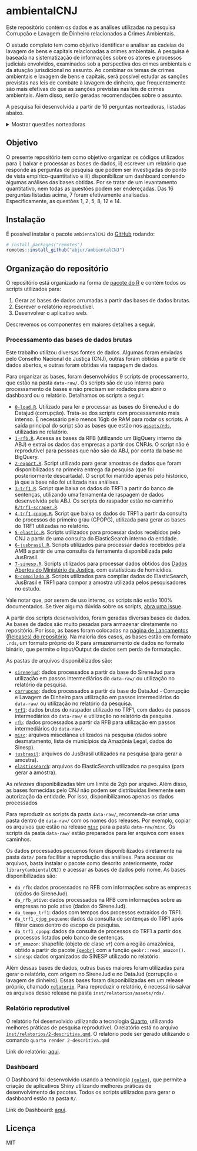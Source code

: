 
<!-- README.md is generated from README.Rmd. Please edit that file -->

# ambientalCNJ

<!-- badges: start -->
<!-- badges: end -->

Este repositório contém os dados e as análises utilizadas na pesquisa
Corrupção e Lavagem de Dinheiro relacionados a Crimes Ambientais.

O estudo completo tem como objetivo identificar e analisar as cadeias de
lavagem de bens e capitais relacionadas a crimes ambientais. A pesquisa
é baseada na sistematização de informações sobre os atores e processos
judiciais envolvidos, examinados sob a perspectiva dos crimes ambientais
e da atuação jurisdicional no assunto. Ao combinar os temas de crimes
ambientais e lavagem de bens e capitais, será possível estudar as
sanções previstas nas leis de combate à lavagem de dinheiro, que
frequentemente são mais efetivas do que as sanções previstas nas leis de
crimes ambientais. Além disso, serão geradas recomendações sobre o
assunto.

A pesquisa foi desenvolvida a partir de 16 perguntas norteadoras,
listadas abaixo.

<details>
<summary>
Mostrar questões norteadoras
</summary>

1.  Quais são as atividades que conectam e alimentam a cadeia de fluxos
    de capitais que promovem o desmatamento?
2.  Quem são os atores envolvidos nos casos de lavagem de dinheiro e
    corrupção relacionados a crimes ambientais?
3.  Quais são os desafios na diferenciação entre atividades legais e
    ilegais para fins de identificação de fluxos de lavagem de capitais?
4.  Quais as teses jurídicas de defesa mais utilizadas nas ações
    envolvendo lavagem de dinheiro, fluxos de capitais para atividades
    ambientais ilegais e lavagem de dinheiro?
5.  Existem padrões identificáveis nos casos judicializados quanto às
    circunstâncias, características dos autores, modalidades e tipos de
    crimes ambientais?
6.  Quais são as decisões tomadas e seus fundamentos jurídicos de fato e
    a razão de decidir apresentadas nesses casos?
7.  Qual o papel do Poder Judiciário no combate à lavagem de dinheiro e
    corrupção relacionados a crimes ambientais?
8.  Quais os principais segmentos econômicos ou grupos empresariais que
    estão envolvidos na cadeia de produção que tenha alguma relação com
    crime ambiental (indústria de equipamentos pesados, maquinário
    agrícola, maquinário de mineração, táxi aéreo, bancos e instituições
    financeiras de fomento agrícola, leasing)?
9.  Como especificar, em caso de crimes ambientais complexos e de grande
    monta, os mandantes indiretos? Há pessoas jurídicas envolvidas? Há
    desconsideração de pessoa jurídica nesses casos?
10. Há normas de ESG (*environmental*, *social*, *and Governance*) que
    podem reduzir a lavagem de capitais e o fluxo de capitais para
    atividades ambientais ilegais?
11. Há atos normativos ou diretrizes no âmbito da Estratégia Nacional de
    Combate à Corrupção e à Lavagem de Dinheiro - ENCCLA, do Banco
    Central do Brasil e/ou do Conselho de Controle de Atividades
    Financeiras - COAF que podem facilitar a identificação de fluxo de
    capitais em matéria ambiental?
12. Há correlação entre a incidência de crimes contra a vida ou ameaça
    em regiões de alta ocorrência de desmatamento, ou mineração ilegal
    ou crimes ambientais em geral?
13. Há relação entre a ocorrência da alta incidência de demandas
    judiciais de conflitos fundiários com crimes ambientais ou crimes
    contra a vida?
14. Qual o tempo de duração médio das ações criminais que envolvam a
    temática ambiental?
15. Qual a quantidade de ações criminais que apuram crimes contra a vida
    ou de ameaça contra pessoas ligadas à defesa do meio ambiente ou de
    movimentos relacionados à proteção de populações indígenas e/ou
    povos tradicionais que ingressam por ano? Qual o tempo de duração
    médio dessas ações? Quais as espécies de crime cometidas? Qual a
    efetividade da identificação da autoria e do cumprimento da pena?
16. Qual a quantidade de ações criminais que apuram crimes relacionados
    à questão fundiária que ingressam por ano? Qual o tempo de duração
    médio dessas ações? Quais as espécies de crime cometidas? Qual a
    efetividade da identificação da autoria e do cumprimento da pena?

</details>

## Objetivo

O presente repositório tem como objetivo organizar os códigos utilizados
para i) baixar e processar as bases de dados, ii) escrever um relatório
que responde às perguntas de pesquisa que podem ser investigadas do
ponto de vista empírico-quantitativo e iii) disponibilizar um dashboard
contendo algumas análises das bases obtidas. Por se tratar de um
levantamento quantitativo, nem todas as questões podem ser endereçadas.
Das 16 perguntas listadas acima, 7 foram efetivamente analisadas.
Especificamente, as questões 1, 2, 5, 8, 12 e 14.

## Instalação

É possível instalar o pacote `ambientalCNJ` do
[GitHub](https://github.com/) rodando:

``` r
# install.packages("remotes")
remotes::install_github("abjur/ambientalCNJ")
```

## Organização do repositório

O repositório está organizado na forma de [pacote do
R](https://r-pkgs.org) e contém todos os scripts utilizados para:

1.  Gerar as bases de dados arrumadas a partir das bases de dados
    brutas.
2.  Escrever o relatório reprodutível.
3.  Desenvolver o aplicativo web.

Descrevemos os componentes em maiores detalhes a seguir.

### Processamento das bases de dados brutas

Este trabalho utilizou diversas fontes de dados. Algumas foram enviadas
pelo Conselho Nacional de Justiça (CNJ), outras foram obtidas a partir
de dados abertos, e outras foram obtidas via raspagem de dados.

Para organizar as bases, foram desenvolvidos 9 scripts de processamento,
que estão na pasta `data-raw/`. Os scripts são de uso interno para
processamento de bases e não precisam ser rodados para abrir o dashboard
ou o relatório. Detalhamos os scripts a seguir.

- [`0-load.R`](https://github.com/abjur/ambientalCNJ/blob/main/data-raw/0-load.R).
  Utilizado para ler e processar as bases do SireneJud e do Datajud
  (corrupção). Trata-se dos scripts com processamento mais intenso. É
  necessário pelo menos 16gb de RAM para rodar os scripts. A saída
  principal do script são as bases que estão nos
  [`assets/rds`](https://github.com/abjur/ambientalCNJ/tree/main/inst/relatorios/assets/rds),
  utilizadas no relatório.
- [`1-rfb.R`](https://github.com/abjur/ambientalCNJ/blob/main/data-raw/1-rfb.R).
  Acessa as bases da RFB (utilizando um BigQuery interno da ABJ) e
  extrai os dados das empresas a partir dos CNPJs. O script não é
  reprodutível para pessoas que não são da ABJ, por conta da base no
  BigQuery.
- [`2-export.R`](https://github.com/abjur/ambientalCNJ/blob/main/data-raw/2-export.R).
  Script utilizado para gerar amostras de dados que foram
  disponibilizados na primeira entrega da pesquisa (que foi
  posteriormente descartada). O script foi mantido apenas pelo
  histórico, já que a base não foi utilizada nas análises.
- [`3-trf1.R`](https://github.com/abjur/ambientalCNJ/blob/main/data-raw/3-trf1.R).
  Script que baixa os dados do TRF1 a partir do banco de sentenças,
  utilizando uma ferramenta de raspagem de dados desenvolvida pela ABJ.
  Os scripts do raspador estão no caminho
  [`R/trf1-scraper.R`](https://github.com/abjur/ambientalCNJ/tree/main/R/trf1-scraper.R).
- [`4-trf1-cpopg.R`](https://github.com/abjur/ambientalCNJ/blob/main/data-raw/4-trf1-cpopg.R).
  Script que baixa os dados do TRF1 a partir da consulta de processos do
  primeiro grau (CPOPG), utilizada para gerar as bases do TRF1
  utilizadas no relatório.
- [`5-elastic.R`](https://github.com/abjur/ambientalCNJ/blob/main/data-raw/5-elastic.R).
  Scripts utilizados para processar dados recebidos pelo CNJ a partir de
  uma consulta do ElasticSearch interno da entidade.
- [`6-jusbrasil.R`](https://github.com/abjur/ambientalCNJ/blob/main/data-raw/6-jusbrasil.R).
  Scripts utilizados para processar dados recebidos pela AMB a partir de
  uma consulta da ferramenta disponibilizada pelo JusBrasil.
- [`7-sinesp.R`](https://github.com/abjur/ambientalCNJ/blob/main/data-raw/7-sinesp.R).
  Scripts utilizados para processar dados obtidos dos [Dados Abertos do
  Ministério da
  Justiça](https://dados.gov.br/dados/conjuntos-dados/sistema-nacional-de-estatisticas-de-seguranca-publica),
  com estatísticas de homicídios.
- [`8-compilado.R`](https://github.com/abjur/ambientalCNJ/blob/main/data-raw/7-sinesp.R).
  Scripts utilizados para compilar dados do ElasticSearch, JusBrasil e
  TRF1 para compor a amostra utilizada pelos pesquisadores no estudo.

Vale notar que, por serem de uso interno, os scripts não estão 100%
documentados. Se tiver alguma dúvida sobre os scripts, [abra uma
issue](https://github.com/abjur/ambientalCNJ/issues).

A partir dos scripts desenvolvidos, foram geradas diversas bases de
dados. As bases de dados são muito pesadas para armazenar diretamente no
repositório. Por isso, as bases foram colocadas na [página de
Lançamentos (Releases) do
repositório](https://github.com/abjur/ambientalCNJ/releases). Na maioria
dos casos, as bases estão em formato `.rds`, um formato próprio do R
para armazenamento de dados no formato binário, que permite o
Input/Output de dados sem perda de formatação.

As pastas de arquivos disponibilizados são:

- [`sirenejud`](https://github.com/abjur/ambientalCNJ/releases/tag/sirenejud):
  dados processados a partir da base do SireneJud para utilização em
  passos intermediários do `data-raw/` ou utilização no relatório da
  pesquisa.
- [`corrupcao`](https://github.com/abjur/ambientalCNJ/releases/tag/corrupcao):
  dados processados a partir da base do DataJud - Corrupção e Lavagem de
  Dinheiro para utilização em passos intermediários do `data-raw/` ou
  utilização no relatório da pesquisa.
- [`trf1`](https://github.com/abjur/ambientalCNJ/releases/tag/trf1):
  dados brutos do raspador utilizado no TRF1, com dados de passos
  intermediários do `data-raw/` e utilização no relatório da pesquisa.
- [`rfb`](https://github.com/abjur/ambientalCNJ/releases/tag/rfb): dados
  processados a partir da RFB para utilização em passos intermediários
  do `data-raw/`.
- [`misc`](https://github.com/abjur/ambientalCNJ/releases/tag/misc):
  arquivos miscelânea utilizados na pesquisa (dados sobre desmatamento,
  lista de municípios da Amazônia Legal, dados do Sinesp).
- [`jusbrasil`](https://github.com/abjur/ambientalCNJ/releases/tag/jusbrasil):
  arquivos do JusBrasil utilizados na pesquisa (para gerar a amostra).
- [`elasticsearch`](https://github.com/abjur/ambientalCNJ/releases/tag/elasticsearch):
  arquivos do ElasticSearch utilizados na pesquisa (para gerar a
  amostra).

As *releases* disponibilizadas têm um limite de 2gb por arquivo. Além
disso, as bases fornecidas pelo CNJ não podem ser distribuídas
livremente sem autorização da entidade. Por isso, disponibilizamos
apenas os dados processados

Para reproduzir os scripts da pasta `data-raw/`, recomenda-se criar uma
pasta dentro de `data-raw/` com os nomes dos releases. Por exemplo,
copiar os arquivos que estão na release
[`misc`](https://github.com/abjur/ambientalCNJ/releases/tag/misc) para a
pasta `data-raw/misc`. Os scripts da pasta `data-raw/` estão preparados
para ler arquivos com esses caminhos.

Os dados processados pequenos foram disponibilizados diretamente na
pasta `data/` para facilitar a reprodução das análises. Para acessar os
arquivos, basta instalar o pacote como descrito anteriormente, rodar
`library(ambientalCNJ)` e acessar as bases de dados pelo nome. As bases
disponibilizadas são:

- `da_rfb`: dados processados na RFB com informações sobre as empresas
  (dados do SireneJud).
- `da_rfb_ativo`: dados processados na RFB com informações sobre as
  empresas no polo ativo (dados do SireneJud).
- `da_tempo_trf1`: dados com tempos dos processos extraídos do TRF1.
- `da_trf1_cjpg_pequeno`: dados da consulta de sentenças do TRF1 após
  filtrar casos dentro do escopo da pesquisa.
- `da_trf1_cpopg`: dados da consulta de processos do TRF1 a partir dos
  processos listados pelo banco de sentenças.
- `sf_amazon`: shapefile (objeto de clase `sf`) com a região amazônica,
  obtido a partir do pacote
  [`{geobr}`](https://ipeagit.github.io/geobr/) com a função
  `geobr::read_amazon()`.
- `sinesp`: dados organizados do SINESP utilizado no relatório.

Além dessas bases de dados, outras bases maiores foram utilizadas para
gerar o relatório, com origem no SireneJud e no DataJud (corrupção e
lavagem de dinheiro). Essas bases foram disponibilizadas em um release
próprio, chamado
[`relatorio`](https://github.com/abjur/ambientalCNJ/releases/tag/relatorio).
Para reproduzir o relatório, é necessário salvar os arquivos desse
release na pasta `inst/relatorios/assets/rds/`.

### Relatório reprodutível

O relatório foi desenvolvido utilizando a tecnologia
[Quarto](https://quarto.org), utilizando melhores práticas de pesquisa
reprodutível. O relatório está no arquivo
[`inst/relatorios/2-descritiva.qmd`](https://github.com/abjur/ambientalCNJ/blob/main/inst/relatorios/2-descritiva.qmd).
O relatório pode ser gerado utilizando o comando
`quarto render 2-descritiva.qmd`

Link do relatório: [aqui](abj.quarto.pub/ambientalcnj).

### Dashboard

O Dashboard foi desenvolvido usando a tecnologia
[`{golem}`](https://thinkr-open.github.io/golem/), que permite a criação
de aplicativos Shiny utilizando melhores práticas de desenvolvimento de
pacotes. Todos os scripts utilizados para gerar o dashboard estão na
pasta `R/`.

Link do Dashboard: [aqui](abjur.shinyapps.io/ambientalCNJ).

## Licença

MIT
